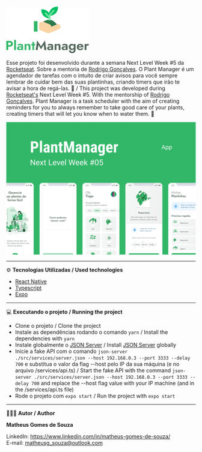 ![](/github_assets/logotype.png)

Esse projeto foi desenvolvido durante a semana Next Level Week #5 da [Rocketseat](https://rocketseat.com.br/). Sobre a mentoria de [Rodrigo Gonçalves](https://github.com/rodrigorgtic). O Plant Manager é um agendador de tarefas com o intuito de criar avisos para você sempre lembrar de cuidar bem das suas plantinhas, criando timers que irão te avisar a hora de regá-las. 🤗 / This project was developed during [Rocketseat's](https://rocketseat.com.br/) Next Level Week #5. With the mentorship of [Rodrigo Gonçalves](https://github.com/rodrigorgtic). Plant Manager is a task scheduler with the aim of creating reminders for you to always remember to take good care of your plants, creating timers that will let you know when to water them. 🤗

![](/github_assets/capa.jpg)

--------------------------------------------------------------------------------------------------------------------------

⚙ **Tecnologias Utilizadas / Used technologies** 
- [React Native](https://reactnative.dev/)
- [Typescript](https://www.typescriptlang.org/)
- [Expo](https://expo.io/)

--------------------------------------------------------------------------------------------------------------------------

💻 **Executando o projeto / Running the project**
- Clone o projeto / Clone the project
- Instale as dependências rodando o comando `yarn` / Install the dependencies with `yarn`
- Instale globalmente o [JSON Server](https://github.com/typicode/json-server) / Install [JSON Server](https://github.com/typicode/json-server) globally
- Inicie a fake API com o comando `json-server ./src/services/server.json --host 192.168.0.3 --port 3333 --delay 700` e substitua o valor da flag --host pelo IP da sua máquina (e no arquivo /services/api.ts) / Start the fake API with the command `json-server ./src/services/server.json --host 192.168.0.3 --port 3333 --delay 700` and replace the --host flag value with your IP machine (and in the /services/api.ts file)
- Rode o projeto com `expo start` / Run the project with `expo start`

--------------------------------------------------------------------------------------------------------------------------

🧑🏾‍💻 **Autor / Author**

**Matheus Gomes de Souza**

LinkedIn: https://www.linkedin.com/in/matheus-gomes-de-souza/ <br/>
E-mail: matheusg_souza@outlook.com
